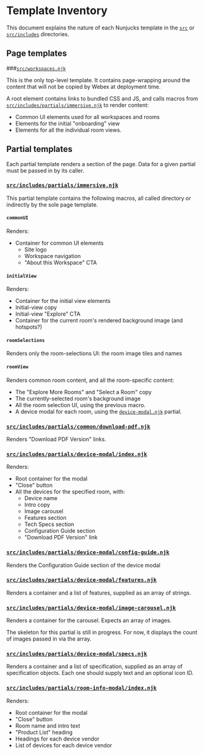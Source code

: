 # Template Inventory

This document explains the nature of each Nunjucks template in the [`src`](../src)
or [`src/includes`](../src/includes) directories.

## Page templates

###[`src/workspaces.njk`](../src/workspaces.njk)

  This is the only top-level template. It contains page-wrapping around the content that will not be copied
  by Webex at deployment time.

  A root element contains links to bundled CSS and JS, and calls macros from
  [`src/includes/partials/immersive.njk`](../src/includes/partials/immersive.njk) to render content:

  - Common UI elements used for all workspaces and rooms
  - Elements for the initial "onboarding" view
  - Elements for all the individual room views.

## Partial templates

Each partial template renders a section of the page.  Data for a given partial must be passed in by its caller.

### [`src/includes/partials/immersive.njk`](../src/includes/partials/immersive.njk)
  
This partial template contains the following macros, all called directory or indirectly by the sole page template.

#### `commonUI`

Renders:
- Container for common UI elements
  - Site logo
  - Workspace navigation
  - "About this Workspace" CTA
  
#### `initialView`

Renders:
- Container for the initial view elements
- Initial-view copy
- Initial-view "Explore" CTA
- Container for the current room's rendered background image (and hotspots?)

#### `roomSelections`

Renders only the room-selections UI: the room image tiles and names

#### `roomView`

Renders common room content, and all the room-specific content:
- The "Explore More Rooms" and "Select a Room" copy
- The currently-selected room's background image
- All the room selection UI, using the previous macro.
- A device modal for each room, using the [`device-modal.njk`](../src/includes/partials/device-modal/index.njk) partial.

###  [`src/includes/partials/common/download-pdf.njk`](../src/includes/partials/common/download-pdf.njk)

Renders "Download PDF Version" links.

###  [`src/includes/partials/device-modal/index.njk`](../src/includes/partials/device-modal/index.njk)

Renders:
- Root container for the modal
- "Close" button
- All the devices for the specified room, with:
  - Device name
  - Intro copy
  - Image carousel
  - Features section
  - Tech Specs section
  - Configuration Guide section
  - "Download PDF Version" link

###  [`src/includes/partials/device-modal/config-guide.njk`](../src/includes/partials/device-modal/config-guide.njk)

Renders the Configuration Guide section of the device modal

###  [`src/includes/partials/device-modal/features.njk`](../src/includes/partials/device-modal/features.njk)

Renders a container and a list of features, supplied as an array of strings. 

###  [`src/includes/partials/device-modal/image-carousel.njk`](../src/includes/partials/device-modal/image-carousel.njk)

Renders a container for the carousel.  Expects an array of images.

The skeleton for this partial is still in progress.  For now, it displays the count of images passed in via the array.

###  [`src/includes/partials/device-modal/specs.njk`](../src/includes/partials/device-modal/specs.njk)

Renders a container and a list of specification, supplied as an array of specification objects.
Each one should supply text and an optional icon ID. 


###  [`src/includes/partials/room-info-modal/index.njk`](../src/includes/partials/room-info-modal/index.njk)

Renders:
- Root container for the modal
- "Close" button
- Room name and intro text
- "Product List" heading
- Headings for each device vendor
- List of devices for each device vendor
